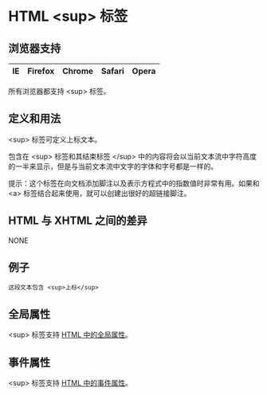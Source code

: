 # HTML &lt;sup&gt; 标签

## 浏览器支持

| IE | Firefox | Chrome | Safari | Opera |
| --- | --- | --- | --- | --- |

所有浏览器都支持 &lt;sup&gt; 标签。

## 定义和用法

&lt;sup&gt; 标签可定义上标文本。

包含在 &lt;sup&gt; 标签和其结束标签 &lt;/sup&gt; 中的内容将会以当前文本流中字符高度的一半来显示，但是与当前文本流中文字的字体和字号都是一样的。

提示：这个标签在向文档添加脚注以及表示方程式中的指数值时非常有用。如果和 &lt;a&gt; 标签结合起来使用，就可以创建出很好的超链接脚注。

## HTML 与 XHTML 之间的差异

NONE

## 例子

```
这段文本包含 <sup>上标</sup>
```

## 全局属性

&lt;sup&gt; 标签支持 [HTML 中的全局属性](/tags/html_ref_standardattributes.asp)。

## 事件属性

&lt;sup&gt; 标签支持 [HTML 中的事件属性](/tags/html_ref_eventattributes.asp)。

